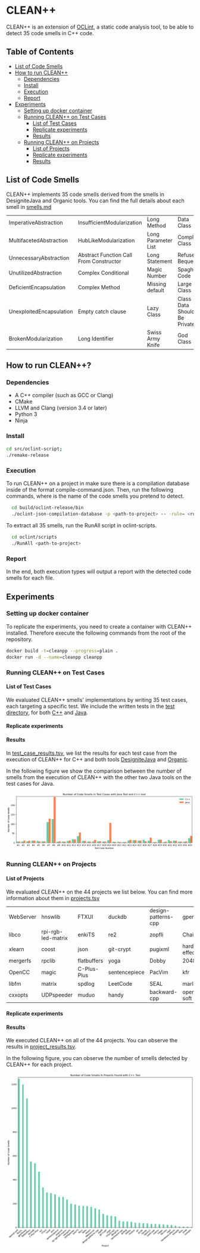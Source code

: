 # CLEAN++

CLEAN++ is an extension of [OCLint](https://github.com/oclint/oclint), a static code analysis tool, to be able to detect 35 code smells in C++ code.

## Table of Contents
- [List of Code Smells](#list-of-code-smells)
- [How to run CLEAN++](#how-to-run-clean)
  - [Dependencies](#dependencies)
  - [Install](#install)
  - [Execution](#execution)
  - [Report](#report)
- [Experiments](#experiments)
  - [Setting up docker container](#setting-up-docker-container)
  - [Running CLEAN++ on Test Cases](#running-clean-on-test-cases)
    - [List of Test Cases](#list-of-test-cases)
    - [Replicate experiments](#replicate-experiments)
    - [Results](#results)
  - [Running CLEAN++ on Projects](#running-clean-on-projects)
    - [List of Projects](#list-of-projects)
    - [Replicate experiments](#replicate-experiments-1)
    - [Results](#results-1)

## List of Code Smells

CLEAN++ implements 35 code smells derived from the smells in DesigniteJava and Organic tools.
You can find the full details about each smell in [smells.md](data/smells.md)

| | | | | |
|--------------------------|-----------------------------------------|---------------------|------------------------------|------------------------|
| ImperativeAbstraction    | InsufficientModularization              | Long Method         | Data Class                   | Speculative Generality |
| MultifacetedAbstraction  | HubLikeModularization                   | Long Parameter List | Complex Class                | Brain Class            |
| UnnecessaryAbstraction   | Abstract Function Call From Constructor | Long Statement      | Refused Bequest              | Brain Method           |
| UnutilizedAbstraction    | Complex Conditional                     | Magic Number        | Spaghetti Code               | Dispersed Coupling     |
| DeficientEncapsulation   | Complex Method                          | Missing default     | Large Class                  | Intensive Coupling     |
| UnexploitedEncapsulation | Empty catch clause                      | Lazy Class          | Class Data Should Be Private | Message Chain          |
| BrokenModularization     | Long Identifier                         | Swiss Army Knife    | God Class                    | Shotgun Surgery        |

## How to run CLEAN++?
### Dependencies
* A C++ compiler (such as GCC or Clang)
* CMake
* LLVM and Clang (version 3.4 or later)
* Python 3
* Ninja

### Install
```bash
cd src/oclint-script;
./remake-release
```

### Execution
To run CLEAN++ on a project in <path-to-project> make sure there is a compilation database inside <path-to-project> of the format compile-command.json.
Then, run the following commands, where <rule name> is the name of the code smells you pretend to detect.
  
```bash
  cd build/oclint-release/bin
  ./oclint-json-compilation-database -p <path-to-project> -- -rule= <rule name>
```
  
To extract all 35 smells, run the RunAll script in oclint-scripts.
  
```bash
  cd oclint/scripts
  ./RunAll <path-to-project>
```

### Report
In the end, both execution types will output a report with the detected code smells for each file.


  
## Experiments

### Setting up docker container
To replicate the experiments, you need to create a container with CLEAN++ installed.
Therefore execute the following commands from the root of the repository.

```bash 
docker build -t=cleanpp --progress=plain .
docker run -d --name=cleanpp cleanpp
```

### Running CLEAN++ on Test Cases
#### List of Test Cases
We evaluated CLEAN++ smells' implementations by writing 35 test cases, each targeting a specific test.
We include the written tests in the [test directory](tests/), for both [C++](tests/cpp) and [Java](tests/java).


#### Replicate experiments


#### Results
In [test_case_results.tsv](data/test_case_results.tsv), we list the results for each test case from the execution of CLEAN++ for C++ and both tools [DesigniteJava](https://www.designite-tools.com/) and [Organic](https://github.com/opus-research/organic).

In the following figure we show the comparison between the number of smells from the execution of CLEAN++ with the other two Java tools on the test cases for Java.

![test case results alt](fig/test_case_results.png)

### Running CLEAN++ on Projects
#### List of Projects
We evaluated CLEAN++ on the 44 projects we list below.
You can find more information about them in [projects.tsv](data/projects.tsv)

|           |                    |             |               |                     |                  |           |
|-----------|--------------------|-------------|---------------|---------------------|------------------|-----------|
| WebServer | hnswlib            | FTXUI       | duckdb        | design-patterns-cpp | gperftools       | BlingFire |
| libco     | rpi-rgb-led-matrix | enkiTS      | re2           | zopfli              | ChaiScript       | PEGTL     |
| xlearn    | coost              | json        | git-crypt     | pugixml             | hardware-effects |           |
| mergerfs  | rpclib             | flatbuffers | yoga          | Dobby               | 2048             |           |
| OpenCC    | magic              | C-Plus-Plus | sentencepiece | PacVim              | kfr              |           |
| libfm     | matrix             | spdlog      | LeetCode      | SEAL                | marl             |           |
| cxxopts   | UDPspeeder         | muduo       | handy         | backward-cpp        | openal-soft      |           |

#### Replicate experiments

#### Results
We executed CLEAN++ on all of the 44 projects.
You can observe the results in [project_results.tsv](data/project_results.tsv).

In the following figure, you can observe the number of smells detected by CLEAN++ for each project.

![project results alt](fig/projects_results.png)
